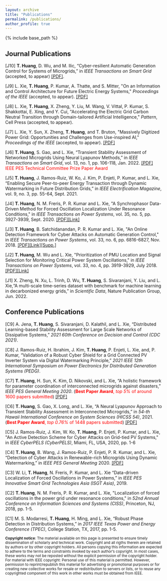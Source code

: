```yaml
---
layout: archive
title: "Publications"
permalink: /publications/
author_profile: true
---
```

{% include base_path %}

## Journal Publications

[J10] **T. Huang**, D. Wu, and M. Ilic, “Cyber-resilient Automatic Generation Control for Systems of Microgrids,” in *IEEE Transactions on Smart Grid* (accepted, to appear) [[PDF]](https://arxiv.org/abs/2208.11163).

[J9] L. Xie, **T. Huang**, P. Kumar, A. Thatte, and S. Mitter, "On an Information and Control 
Architecture for Future Electric Energy Systems," *Proceedings of the IEEE* (accepted, to appear). [[PDF]](https://arxiv.org/pdf/2206.00160.pdf)

[J8] L. Xie, **T. Huang**, X. Zheng, Y. Liu, M. Wang, V. Vittal, P. Kumar, S. Shakkottai, E. Xing, and Y. Cui, "Accelerating the Electric Grid Carbon Neutral Transition through Domain-tailored Artificial Intelligence," *Pattern*, Cell Press (accepted, to appear).

[J7] L. Xie, Y. Sun, X. Zheng, **T. Huang**, and T. Bruton, "Massively Digitized Power Grid: Opportunities and Challenges from Use-inspired AI," *Proceedings of the IEEE* (accepted, to appear). [[PDF]](https://arxiv.org/pdf/2205.05180.pdf)

[J6] **T. Huang**, S. Gao, and L. Xie, “Transient Stability Assessment of Networked Microgrids Using Neural Lyapunov Methods,” in *IEEE Transactions on Smart Grid*, vol. 13, no. 1, pp. 106-118, Jan. 2022. [[PDF]](https://arxiv.org/pdf/2012.01333.pdf) <span style="color:red"> IEEE PES Technical Committee Prize Paper Award </span>

[J5] **T. Huang**, J. Ramos-Ruiz, W. Ko, J. Kim, P. Enjeti, P. Kumar, and L. Xie, “Enabling Secure Peer-to-peer Energy Transaction through Dynamic Watermarking in Future Distribution Grids,” in *IEEE Electrification Magazine*, vol. 9, no. 3, pp. 55-64, Sept. 2021.

[J4] **T. Huang**, N. M. Freris, P. R. Kumar and L. Xie, "A Synchrophasor Data-Driven Method for Forced Oscillation Localization Under Resonance Conditions," in *IEEE Transactions on Power Systems*, vol. 35, no. 5, pp. 3927-3939, Sept. 2020. [[PDF]](https://arxiv.org/pdf/1812.06363.pdf)[[Link]](https://ieeexplore.ieee.org/document/9043670)

[J3] **T. Huang**, B. Satchidanandan, P. R. Kumar and L. Xie, "An Online Detection Framework for Cyber Attacks on Automatic Generation Control," in *IEEE Transactions on Power Systems*, vol. 33, no. 6, pp. 6816-6827, Nov. 2018. [[PDF]](https://arxiv.org/pdf/1712.06417)[[Link]](https://ieeexplore.ieee.org/document/8345676)[[Supp.]](https://thuang-power.github.io/files/four-area-system.pdf)

[J2] **T. Huang**, M. Wu and L. Xie, "Prioritization of PMU Location and Signal Selection for Monitoring Critical Power System Oscillations," in *IEEE Transactions on Power Systems*, vol. 33, no. 4, pp. 3919-3929, July 2018. [[PDF]](https://thuang-power.github.io/files/Journal1_FINAL.pdf)[[Link]](https://ieeexplore.ieee.org/document/8116598)

[J1] X. Zheng, N. Xu, L. Trinh, D. Wu, **T. Huang**, S. Sivaranjani, Y. Liu, and L. Xie,“A multi-scale time-series dataset with benchmark for machine learning in decarbonized energy grids,” in *Scientific Data*, Nature Publication Group, Jun. 2022.

## Conference Publications
[C9] A. Jena, **T. Huang**, S. Sivaranjani, D. Kalathil, and L. Xie, “Distributed Learning-based Stability Assessment for Large Scale Networks of Dissipative Systems,” *2021 60th Conference on Decision and Control (CDC 2021)*.

[C8] J. Ramos-Ruiz, H. Ibrahim, J. Kim, **T. Huang**, P. Enjeti, L. Xie, and, P. Kumar, “Validation of a Robust Cyber Shield for a Grid Connected PV Inverter System via Digital Watermarking Principle,” *2021 IEEE 12th International Symposium on Power Electronics for Distributed Generation Systems (PEDG)*.

[C7] **T. Huang**, H. Sun, K. Kim, D. Nikovski, and L. Xie, “A holistic framework for parameter coordination of interconnected microgrids against disasters,” *IEEE PES General Meeting 2020*. (<span style="color:red">**Best Paper Award**, *top 5%* of around 1600 papers submitted</span>) [[PDF]](https://arxiv.org/abs/2006.13840)

[C6] **T. Huang**, S. Gao, X. Long, and L. Xie, “A Neural Lyapunov Approach to Transient Stability Assessment in Interconnected Microgrids,” in *54-th Hawaii International Conference on System Sciences (HICSS 54)*, 2021. (<span style="color:red">**Best Paper Award**, *top 0.76%* of 1448 papers submitted</span>) [[PDF]](https://scholarspace.manoa.hawaii.edu/bitstream/10125/71020/0327.pdf)

[C5] J. Ramos-Ruiz, J. Kim, W. Ko, **T. Huang**, P. Enjeti, P. Kumar, and L. Xie, "An Active Detection Scheme for Cyber Attacks on Grid-tied PV Systems," in *IEEE CyberPELS (CyberPELS)*, Miami, FL, USA, 2020, pp. 1-6

[C4] **T. Huang**, B. Wang, J. Ramos-Ruiz, P. Enjeti, P. R. Kumar, and L. Xie, “Detection of Cyber Attacks in Renewable-rich Microgrids Using Dynamic Watermarking,” in *IEEE PES General Meeting* 2020. [[PDF]](https://arxiv.org/pdf/2011.12990.pdf)

[C3] W. Li, **T. Huang**, N. Freris, P. Kumar, and L. Xie “Data-driven Localization of Forced Oscillations in Power Systems,” in *IEEE PES Innovative Smart Grid Technologies Asia (ISGT Asia)*, 2019.

[C2] **T. Huang**, N. M. Freris, P. R. Kumar, and L. Xie, "Localization of forced oscillations in the power grid under resonance conditions," in *52nd Annual Conference on Information Sciences and Systems (CISS)*, Princeton, NJ, 2018, pp. 1-5.

[C1] M. S. Modarresi, **T. Huang**, H. Ming, and L. Xie, “Robust Phase Detection in Distribution Systems,” in *2017 IEEE Texas Power and Energy Conference (TPEC)*, College Station, TX, 2017, pp. 1-5.


<sub>**Copyright notice**: The material available on this page is presented to ensure timely dissemination of scholarly and technical work. Copyright and all rigths therein are retained by authors or by other copyright holders. All persons copying this information are expected to adhere to the terms and constraints invoked by each author’s copyright. In most cases, these works may not be reposted without the explicit permission of the copyright holder.
For material with IEEE copyright: Personal use of this material is permitted. However, permission to reprint/republish this material for advertising or promotional purposes or for creating new collective works for resale or redistribution to servers or lists, or to reuse any copyrighted component of this work in other works must be obtained from IEEE.</sub>
